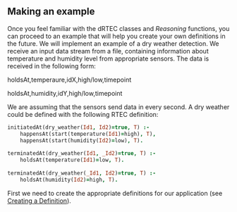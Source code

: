 ## Making an example

Once you feel familiar with the dRTEC classes and *Reasoning* functions, you can proceed to an example that will help you create your own definitions in the future. 
We will implement an example of a dry weather detection. We receive an input data stream from a file, containing information about temperature and humidity level
 from appropriate sensors. The data is received in the following form:

holdsAt,temperaure,idX,high/low,timepoint

holdsAt,humidity,idY,high/low,timepoint

We are assuming that the sensors send data in every second. A dry weather could be defined with the following RTEC definition:

```prolog
initiatedAt(dry_weather(Id1, Id2)=true, T) :-
	happensAt(start(temperature(Id1)=high), T),
	happensAt(start(humidity(Id2)=low), T).
	
terminatedAt(dry_weather(Id1, _Id2)=true, T) :-
	holdsAt(temperature(Id1)=low, T).
	
terminatedAt(dry_weather(_Id1, Id2)=true, T) :-
	holdsAt(humidity(Id2)=high, T).
```

First we need to create the appropriate definitions for our application (see [Creating a Definition](3_1_creating_a_definition.md)).
